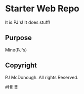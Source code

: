 # Starter Web Repo

It is PJ's!
It does stuff!

## Purpose

Mine(PJ's)

## Copyright
PJ McDonough. All rights Reserved.


#HI!!!!!